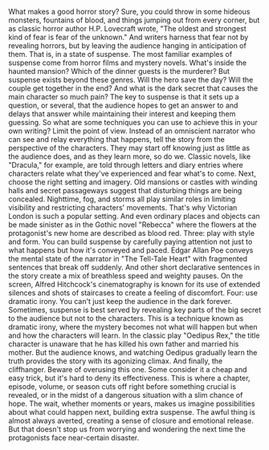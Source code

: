 What makes a good horror story? Sure, you could throw  in some hideous monsters, fountains of blood, and things jumping out from every corner, but as classic horror author H.P. Lovecraft wrote, "The oldest and strongest kind of fear is fear of the unknown." And writers harness that fear not by revealing horrors, but by leaving the audience hanging in anticipation of them. That is, in a state of suspense. The most familiar examples of suspense come from horror films and mystery novels. What's inside the haunted mansion? Which of the dinner guests  is the murderer? But suspense exists beyond these genres. Will the hero save the day? Will the couple get together in the end? And what is the dark secret that causes the main character so much pain? The key to suspense is that it sets up a question, or several, that the audience hopes  to get an answer to and delays that answer while maintaining their interest and keeping them guessing. So what are some techniques you can use to achieve this in your own writing? Limit the point of view. Instead of an omniscient narrator who can see and relay everything that happens, tell the story from the perspective of the characters. They may start off knowing just as little as the audience does, and as they learn more, so do we. Classic novels, like "Dracula," for example, are told through letters and diary entries where characters relate what they've experienced and fear what's to come. Next, choose the right setting  and imagery. Old mansions or castles with winding halls and secret passageways suggest that disturbing things are being concealed. Nighttime, fog, and storms all play similar roles in limiting visibility and restricting characters' movements. That's why Victorian London is such a popular setting. And even ordinary places and objects can be made sinister as in the Gothic novel "Rebecca" where the flowers at the protagonist's new home are described as blood red. Three: play with style and form. You can build suspense by carefully paying attention not just to what happens but how it's conveyed and paced. Edgar Allan Poe conveys the mental state of the narrator in "The Tell-Tale Heart" with fragmented sentences that break off suddenly. And other short declarative sentences in the story create a mix of breathless speed and weighty pauses. On the screen, Alfred Hitchcock's cinematography is known for its use of extended silences and shots of staircases to create a feeling of discomfort. Four: use dramatic irony. You can't just keep the audience in the dark forever. Sometimes, suspense is best served by revealing key parts of the big secret to the audience but not to the characters. This is a technique known  as dramatic irony, where the mystery becomes not what will happen but when and how  the characters will learn. In the classic play "Oedipus Rex," the title character is unaware that he has killed his own father and married his mother. But the audience knows, and watching Oedipus gradually learn the truth provides the story  with its agonizing climax. And finally, the cliffhanger. Beware of overusing this one. Some consider it a cheap and easy trick, but it's hard to deny its effectiveness. This is where a chapter, episode, volume, or season cuts off right before something crucial is revealed, or in the midst of a dangerous situation with a slim chance of hope. The wait, whether moments or years, makes us imagine possibilities about what could happen next, building extra suspense. The awful thing is almost always averted, creating a sense of closure  and emotional release. But that doesn't stop us from worrying and wondering the next time the protagonists face  near-certain disaster. 